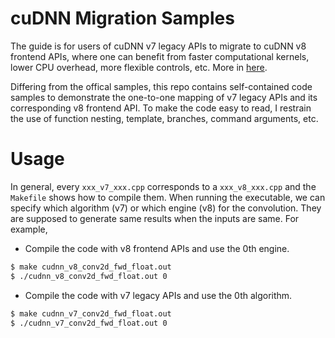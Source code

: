 # cuDNN Migration Samples 

The guide is for users of cuDNN v7 legacy APIs to migrate to cuDNN v8 frontend
APIs, where one can benefit from faster computational kernels, lower CPU
overhead, more flexible controls, etc. More in [here](https://github.com/NVIDIA/cudnn-frontend).

Differing from the offical samples, this repo contains self-contained code
samples to demonstrate the one-to-one mapping of v7 legacy APIs and its
corresponding v8 frontend API. To make the code easy to read, I restrain the use
of function nesting, template, branches, command arguments, etc.

# Usage
In general, every `xxx_v7_xxx.cpp` corresponds to a `xxx_v8_xxx.cpp` and the
`Makefile` shows how to compile them. When running the executable, we can
specify which algorithm (v7) or which engine (v8) for the convolution. They are
supposed to generate same results when the inputs are same. For example,

- Compile the code with v8 frontend APIs and use the 0th engine.
```bash
$ make cudnn_v8_conv2d_fwd_float.out
$ ./cudnn_v8_conv2d_fwd_float.out 0
```

- Compile the code with v7 legacy APIs and use the 0th algorithm.

```bash
$ make cudnn_v7_conv2d_fwd_float.out
$ ./cudnn_v7_conv2d_fwd_float.out 0
```
